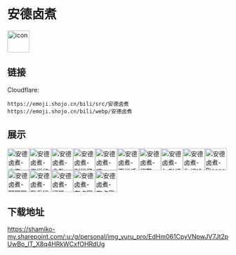 # 安德卤煮
<img src="https://emoji.shojo.cn/bili/src/安德卤煮/icon.png" width="50" height="50" alt="icon">

## 链接
Cloudflare:
```
https://emoji.shojo.cn/bili/src/安德卤煮
https://emoji.shojo.cn/bili/webp/安德卤煮
```
## 展示
<img src="https://emoji.shojo.cn/bili/src/安德卤煮/安德卤煮-少来.png" width="50" height="50" alt="安德卤煮-少来"><img src="https://emoji.shojo.cn/bili/src/安德卤煮/安德卤煮-您说的都对.png" width="50" height="50" alt="安德卤煮-您说的都对"><img src="https://emoji.shojo.cn/bili/src/安德卤煮/安德卤煮-八卦.png" width="50" height="50" alt="安德卤煮-八卦"><img src="https://emoji.shojo.cn/bili/src/安德卤煮/安德卤煮-别说了.png" width="50" height="50" alt="安德卤煮-别说了"><img src="https://emoji.shojo.cn/bili/src/安德卤煮/安德卤煮-咦.png" width="50" height="50" alt="安德卤煮-咦"><img src="https://emoji.shojo.cn/bili/src/安德卤煮/安德卤煮-不说话.png" width="50" height="50" alt="安德卤煮-不说话"><img src="https://emoji.shojo.cn/bili/src/安德卤煮/安德卤煮-报警.png" width="50" height="50" alt="安德卤煮-报警"><img src="https://emoji.shojo.cn/bili/src/安德卤煮/安德卤煮-勿CUE.png" width="50" height="50" alt="安德卤煮-勿CUE"><img src="https://emoji.shojo.cn/bili/src/安德卤煮/安德卤煮-你想啥呢.png" width="50" height="50" alt="安德卤煮-你想啥呢"><img src="https://emoji.shojo.cn/bili/src/安德卤煮/安德卤煮-Piease.png" width="50" height="50" alt="安德卤煮-Piease"><img src="https://emoji.shojo.cn/bili/src/安德卤煮/安德卤煮-耶耶耶.png" width="50" height="50" alt="安德卤煮-耶耶耶"><img src="https://emoji.shojo.cn/bili/src/安德卤煮/安德卤煮-我看行.png" width="50" height="50" alt="安德卤煮-我看行"><img src="https://emoji.shojo.cn/bili/src/安德卤煮/安德卤煮-闭嘴.png" width="50" height="50" alt="安德卤煮-闭嘴"><img src="https://emoji.shojo.cn/bili/src/安德卤煮/安德卤煮-有点困扰.png" width="50" height="50" alt="安德卤煮-有点困扰"><img src="https://emoji.shojo.cn/bili/src/安德卤煮/安德卤煮-有点离谱.png" width="50" height="50" alt="安德卤煮-有点离谱">

## 下载地址

https://shamiko-my.sharepoint.com/:u:/g/personal/img_yuru_pro/EdHm061CpyVNpwJV7Jt2pUwBo_IT_X8q4HRkWCxfOHRdUg